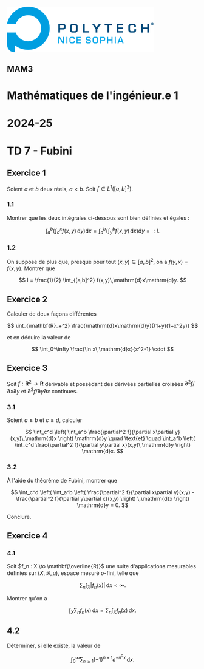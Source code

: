 ![PNS](https://raw.githubusercontent.com/pns-mam/mi1/master/logo-pns.png)

## MAM3

# Mathématiques de l'ingénieur.e 1

# 2024-25

# TD 7 - Fubini

## Exercice 1

Soient $a$ et $b$ deux réels, $a < b$. Soit $f \in L^1([a,b]^2)$.

### 1.1

Montrer que les deux intégrales ci-dessous sont bien définies et égales : 

$$ \int_a^b \left( \int_a^x f(x,y)\,\mathrm{d}y \right) \mathrm{d}x
 = \int_a^b \left( \int_y^b f(x,y)\,\mathrm{d}x \right) \mathrm{d}y =: I. $$

### 1.2

On suppose de plus que, presque pour tout $(x,y) \in [a,b]^2$, on a $f(y,x)=f(x,y)$. Montrer que

$$ I = \frac{1}{2} \int_{[a,b]^2} f(x,y)\,\mathrm{d}x\mathrm{d}y. $$

## Exercice 2

Calculer de deux façons différentes

$$ \int_{\mathbf{R}_+^2} \frac{\mathrm{d}x\mathrm{d}y}{(1+y)(1+x^2y)} $$

et en déduire la valeur de 

$$ \int_0^\infty \frac{\ln x\,\mathrm{d}x}{x^2-1} \cdot $$

## Exercice 3

Soit $f : \mathbf{R}^2 \to \mathbf{R}$ dérivable et possédant des dérivées partielles croisées $\partial^2 f/\partial x\partial y$ et 
$\partial^2 f/\partial y\partial x$ continues.

### 3.1

Soient $a \leq b$ et $c \leq d$, calculer

$$ \int_c^d \left( \int_a^b \frac{\partial^2 f}{\partial x\partial y}(x,y)\,\mathrm{d}x \right) \mathrm{d}y \quad \text{et} \quad
   \int_a^b \left( \int_c^d \frac{\partial^2 f}{\partial y\partial x}(x,y)\,\mathrm{d}y \right) \mathrm{d}x. $$

### 3.2

À l'aide du théorème de Fubini, montrer que

$$ \int_c^d \left( \int_a^b \left( \frac{\partial^2 f}{\partial x\partial y}(x,y) - \frac{\partial^2 f}{\partial y\partial x}(x,y) \right) \,\mathrm{d}x \right) \mathrm{d}y = 0. $$

Conclure.

## Exercice 4

### 4.1

Soit $f_n : X \to \mathbf{\overline{R}}$ une suite d'applications mesurables définies sur $(X,\mathscr{B},\mu)$, espace mesuré $\sigma$-fini, telle que

$$ \sum_n \int_X |f_n(x)|\,\mathrm{d}x < \infty. $$

Montrer qu'on a

$$ \int_X \sum_n f_n(x)\,\mathrm{d}x =
   \sum_n \int_X f_n(x)\,\mathrm{d}x. $$

## 4.2

Déterminer, si elle existe, la valeur de

$$ \int_0^\infty \sum_{n \geq 1} (-1)^{n+1}e^{-n^2 x}\,\mathrm{d}x. $$

